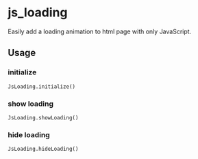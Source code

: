 js_loading
==========
Easily add a loading animation to html page with only JavaScript.

Usage
-----

### initialize
```
JsLoading.initialize()
```

### show loading
```
JsLoading.showLoading()
```

### hide loading
```
JsLoading.hideLoading()
```
